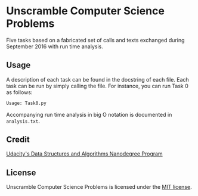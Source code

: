 # Unscramble Computer Science Problems

Five tasks based on a fabricated set of calls and texts exchanged during September 2016 with run time analysis.

## Usage

A description of each task can be found in the docstring of each file. Each task can be run by simply calling the file. For instance, you can run Task 0 as follows:

```bash
Usage: Task0.py
```

Accompanying run time analysis in big O notation is documented in `analysis.txt`.

## Credit

[Udacity's Data Structures and Algorithms Nanodegree Program](https://www.udacity.com/course/data-structures-and-algorithms-nanodegree--nd256)

## License

Unscramble Computer Science Problems is licensed under the [MIT license](https://github.com/danrneal/unscramble-computer-science-problems/blob/master/LICENSE).
